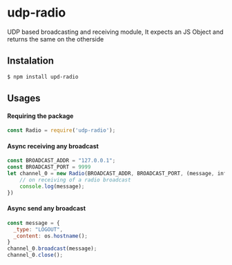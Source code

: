 # udp-radio
UDP based broadcasting and receiving module, It expects an JS Object and returns the same on the otherside


## Instalation
```bash
$ npm install upd-radio
```


## Usages

#### Requiring the package
```js
const Radio = require('udp-radio');
```

#### Async receiving any broadcast
```js
const BROADCAST_ADDR = "127.0.0.1";
const BROADCAST_PORT = 9999
let channel_0 = new Radio(BROADCAST_ADDR, BROADCAST_PORT, (message, info)=>{
    // on receiving of a radio broadcast
    console.log(message);
})
```

#### Async send any broadcast
```js
const message = {
  _type: "LOGOUT",
  _content: os.hostname();
}
channel_0.broadcast(message);
channel_0.close();
```
